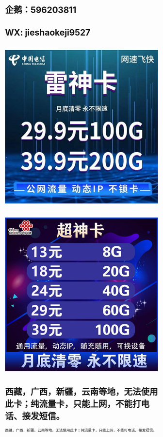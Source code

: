 # <h1>企鹅：596203811                                                                                   
# <h1>WX: jieshaokeji9527
# ![image](https://raw.githubusercontent.com/jjieshaowulian/Contact/master/%E7%94%B5%E4%BF%A1%E9%9B%B7%E7%A5%9E%E5%8D%A1.jpg)
# ![image](https://github.com/jjieshaowulian/Contact/blob/master/%E8%81%94%E9%80%9A%E8%B6%85%E7%A5%9E%E5%8D%A1.png)
# 西藏，广西，新疆，云南等地，无法使用此卡；纯流量卡，只能上网，不能打电话、接发短信。
```diff +
西藏，广西，新疆，云南等地，无法使用此卡；纯流量卡，只能上网，不能打电话、接发短信。
  

